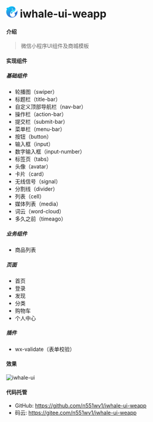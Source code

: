 # ![iwhale-logo](./images/common/ibaleine-logo.png) iwhale-ui-weapp

#### 介绍

> 微信小程序UI组件及商城模板

#### 实现组件

##### 基础组件
* 轮播图（swiper）
* 标题栏（title-bar）
* 自定义顶部导航栏（nav-bar）
* 操作栏（action-bar）
* 提交栏（submit-bar）
* 菜单栏（menu-bar）
* 按钮（button）
* 输入框（input）
* 数字输入框（input-number）
* 标签页（tabs）
* 头像（avatar）
* 卡片（card）
* 无线信号（signal）
* 分割线（divider）
* 列表（cell）
* 媒体列表（media）
* 词云（word-cloud）
* 多久之前（timeago）

##### 业务组件
* 商品列表

##### 页面
* 首页
* 登录
* 发现
* 分类
* 购物车
* 个人中心

##### 插件
* wx-validate（表单校验）

#### 效果

![iwhale-ui](./screenshot/iwhale-ui.gif)


#### 代码托管

* GitHub: https://github.com/n551wv1/iwhale-ui-weapp
* 码云: https://gitee.com/n551wv1/iwhale-ui-weapp
